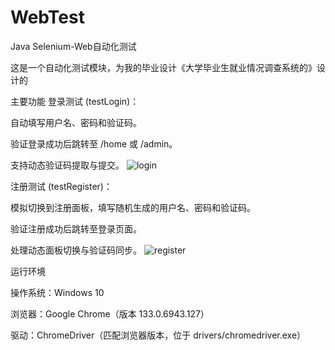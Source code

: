 # WebTest
Java Selenium-Web自动化测试


这是一个自动化测试模块，为我的毕业设计《大学毕业生就业情况调查系统的》设计的


主要功能
登录测试 (testLogin)：


自动填写用户名、密码和验证码。


验证登录成功后跳转至 /home 或 /admin。


支持动态验证码提取与提交。
![login](https://github.com/user-attachments/assets/b29e5c78-4c18-4ccb-af10-ee3995d2f414)


注册测试 (testRegister)：


模拟切换到注册面板，填写随机生成的用户名、密码和验证码。



验证注册成功后跳转至登录页面。



处理动态面板切换与验证码同步。
![register](https://github.com/user-attachments/assets/a5cadfe1-5289-4897-a5a5-96501d7f63c2)


运行环境


操作系统：Windows 10


浏览器：Google Chrome（版本 133.0.6943.127）


驱动：ChromeDriver（匹配浏览器版本，位于 drivers/chromedriver.exe）



